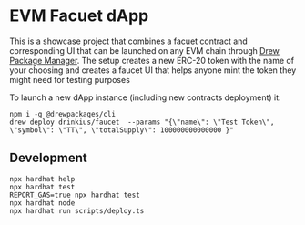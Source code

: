 # EVM Facuet dApp

This is a showcase project that combines a facuet contract and corresponding UI that can be launched on any EVM chain through [Drew Package Manager](https://www.npmjs.com/package/@drewpackages/cli). The setup creates a new ERC-20 token with the name of your choosing and creates a faucet UI that helps anyone mint the token they might need for testing purposes

To launch a new dApp instance (including new contracts deployment) it:
```shell
npm i -g @drewpackages/cli
drew deploy drinkius/faucet  --params "{\"name\": \"Test Token\", \"symbol\": \"TT\", \"totalSupply\": 100000000000000 }"
```

## Development
```shell
npx hardhat help
npx hardhat test
REPORT_GAS=true npx hardhat test
npx hardhat node
npx hardhat run scripts/deploy.ts
```